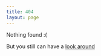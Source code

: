 ```yaml
---
title: 404
layout: page
---
```


Nothing found :(

But you still can have a [look around](/archive.html)
